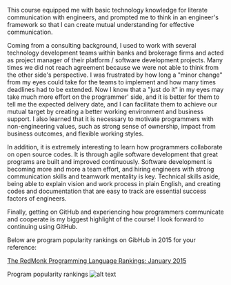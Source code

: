 This course equipped me with basic technology knowledge for literate communication with engineers, and prompted me to think in an engineer's framework so that I can create mutual understanding for effective communication.

Coming from a consulting background, I used to work with several technology development teams within banks and brokerage firms and acted as project manager of their platform / software development projects. Many times we did not reach agreement because we were not able to think from the other side's perspective. I was frustrated by how long a "minor change" from my eyes could take for the teams to implement and how many times deadlines had to be extended. Now I know that a "just do it" in my eyes may take much more effort on the programmer' side, and it is better for them to tell me the expected delivery date, and I can facilitate them to achieve our mutual target by creating a better working environment and business support. I also learned that it is necessary to motivate programmers with non-engineering values, such as strong sense of ownership, impact from business outcomes, and flexible working styles. 

In addition, it is extremely interesting to learn how programmers collaborate on open source codes. It is through agile software development that great programs are built and improved continuously. Software development is becoming more and more a team effort, and hiring engineers with strong communication skills and teamwork mentality is key. Technical skills aside, being able to explain vision and work process in plain English, and creating codes and documentation that are easy to track are essential success factors of engineers.

Finally, getting on GitHub and experiencing how programmers communicate and cooperate is my biggest highlight of the course! I look forward to continuing using GitHub.

Below are program popularity rankings on GibHub in 2015 for your reference:

[The RedMonk Programming Language Rankings: January 2015](http://redmonk.com/sogrady/2015/01/14/language-rankings-1-15/ "The RedMonk Programming Language Rankings: January 2015")

Program popularity rankings 
![alt text](http://sogrady-media.redmonk.com/sogrady/files/2015/01/lang.rank_.plot_.q1152.png "Program popularity rankings on GitHub")
